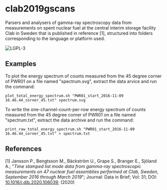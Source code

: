 # clab2019gscans
Parsers and analysers of gamma-ray spectroscopy data from measurements on spent nuclear fuel at the central interim storage facility Clab in Sweden that is published in reference [1], structured into folders corresponding to the language or platform used.

![LGPL-3](https://www.gnu.org/graphics/lgplv3-with-text-154x68.png)

## Examples

To plot the energy spectrum of counts measured from the 45 degree corner of PWR01 on a file named "spectrum.svg", extract the data arvice and run the command:

`plot_total_energy_spectrum.sh "PWR01_start_2016-11-09 16.46.44_corner_45.txt" spectrum.svg`

To write the one-channel-count-per-row energy spectrum of counts measured from the 45 degree corner of PWR01 on a file named "spectrum.txt", extract the data archive and run the command:

`print_raw_total_energy_spectrum.sh "PWR01_start_2016-11-09 16.46.44_corner_45.txt" > spectrum.txt`

## References

[1] Jansson P., Bengtsson M., Bäckström U., Grape S., Branger E., Sjöland A.; "*Time stamped list mode data from gamma-ray spectroscopic measurements on 47 nuclear fuel assemblies performed at Clab, Sweden, September 2016 through March 2019*"; Journal: Data in Brief; Vol: 31; DOI: [10.1016/j.dib.2020.106039](http://dx.doi.org/10.1016/j.dib.2020.106039); (2020)
